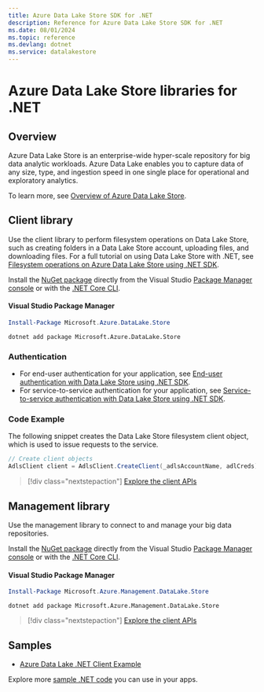```yaml
---
title: Azure Data Lake Store SDK for .NET
description: Reference for Azure Data Lake Store SDK for .NET
ms.date: 08/01/2024
ms.topic: reference
ms.devlang: dotnet
ms.service: datalakestore
---
```

# Azure Data Lake Store libraries for .NET

## Overview

Azure Data Lake Store is an enterprise-wide hyper-scale repository for big data analytic workloads. Azure Data Lake enables you to capture data of any size, type, and ingestion speed in one single place for operational and exploratory analytics.

To learn more, see [Overview of Azure Data Lake Store](/azure/data-lake-store/data-lake-store-overview).

## Client library

Use the client library to perform filesystem operations on Data Lake Store, such as creating folders in a Data Lake Store account, uploading files, and downloading files.  For a full tutorial on using Data Lake Store with .NET, see [Filesystem operations on Azure Data Lake Store using .NET SDK](/azure/data-lake-store/data-lake-store-data-operations-net-sdk).

Install the [NuGet package](https://www.nuget.org/packages/Microsoft.Azure.Management.DataLake.Store) directly from the Visual Studio [Package Manager console][PackageManager] or with the [.NET Core CLI][DotNetCLI].

#### Visual Studio Package Manager

```powershell
Install-Package Microsoft.Azure.DataLake.Store
```

```dotnetcli
dotnet add package Microsoft.Azure.DataLake.Store
```

### Authentication

* For end-user authentication for your application, see [End-user authentication with Data Lake Store using .NET SDK](/azure/data-lake-store/data-lake-store-end-user-authenticate-net-sdk).
* For service-to-service authentication for your application, see [Service-to-service authentication with Data Lake Store using .NET SDK](/azure/data-lake-store/data-lake-store-service-to-service-authenticate-net-sdk).

### Code Example

The following snippet creates the Data Lake Store filesystem client object, which is used to issue requests to the service.

```csharp
// Create client objects
AdlsClient client = AdlsClient.CreateClient(_adlsAccountName, adlCreds);
```

> [!div class="nextstepaction"]
> [Explore the client APIs](/dotnet/api/overview/azure/datalakestore/client)


## Management library

Use the management library to connect to and manage your big data repositories.

Install the [NuGet package](https://www.nuget.org/packages/Microsoft.Azure.Management.DataLake.Store) directly from the Visual Studio [Package Manager console][PackageManager] or with the [.NET Core CLI][DotNetCLI].

#### Visual Studio Package Manager

```powershell
Install-Package Microsoft.Azure.Management.DataLake.Store
```

```dotnetcli
dotnet add package Microsoft.Azure.Management.DataLake.Store
```

> [!div class="nextstepaction"]
> [Explore the client APIs](/dotnet/api/overview/azure/datalakestore/management)

## Samples

* [Azure Data Lake .NET Client Example](https://azure.microsoft.com/resources/samples/data-lake-dotnet-client/)

Explore more [sample .NET code](https://azure.microsoft.com/resources/samples/?platform=dotnet) you can use in your apps.

[PackageManager]: https://docs.microsoft.com/nuget/tools/package-manager-console
[DotNetCLI]: https://docs.microsoft.com/dotnet/core/tools/dotnet-add-package